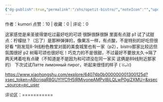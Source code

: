 ```yaml
---
{"dg-publish":true,"permalink":"/xhs/opetit-bistro/","noteIcon":"","updated":"2025-03-17T22:28:21.782+08:00"}
---
```


作者：kumori
点赞：10   |   收藏：0   |   评论：0

这家感觉是来圣彼得堡吃过最好吃的可颂 很酥很酥很酥 里面有点甜
p1 试了试甜点：柠檬挞？（忘了）是那种弹弹的，像果冻一样，有点酸，不是特别的好吃但很好看
*刚发现8-9线粉色教堂对面的美食城里也有一家（p2），bistro那家比较远但氛围很好
p2 树莓可颂也很好吃！巧克力的不是很甜，不过最好不要放太久→隔了两天烤着吃有点硬（不知道是不是因为和可颂没在同一家买 这俩是89线附近那家的）
下次试试Латте лимонный пирог，听起来很怪的样子 ( ꈍᴗꈍ)

https://www.xiaohongshu.com/explore/64074b0b000000001300125d?xsec_token=ABcriqaR8GUYlYCfH5lRMjvoneAMPvl8jLQLwP0gj2XMU=&xsec_source=pc_user

评论区：===========

